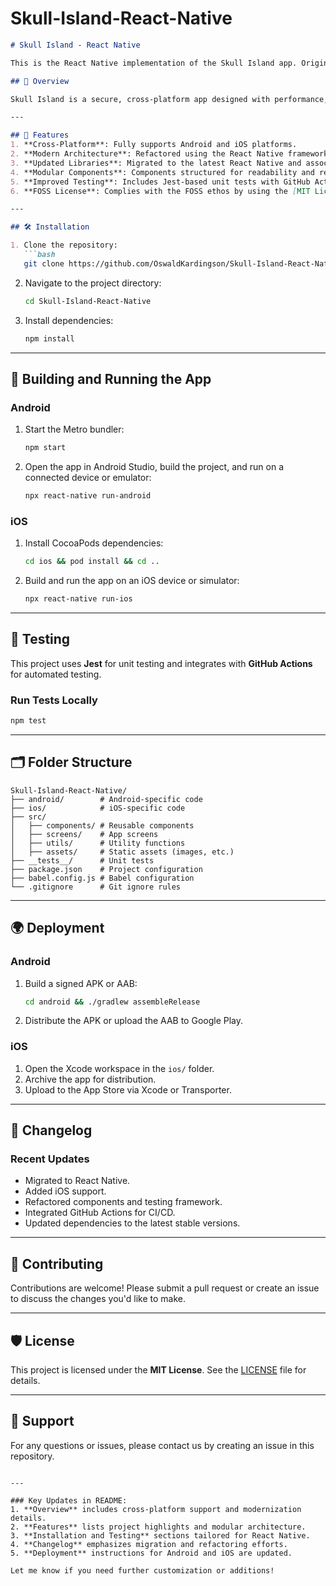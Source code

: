 # Skull-Island-React-Native

```markdown
# Skull Island - React Native

This is the React Native implementation of the Skull Island app. Originally built for Android, this updated version supports both **Android** and **iOS**, following the Free and Open Source Software (FOSS) ethos.

## 📖 Overview

Skull Island is a secure, cross-platform app designed with performance, scalability, and modularity in mind. This new version replaces the older implementation with React Native to allow rapid updates, easier maintenance, and support for iOS and Android out of the box.

---

## 🚀 Features
1. **Cross-Platform**: Fully supports Android and iOS platforms.
2. **Modern Architecture**: Refactored using the React Native framework, ensuring better maintainability and performance.
3. **Updated Libraries**: Migrated to the latest React Native and associated dependencies.
4. **Modular Components**: Components structured for readability and reusability.
5. **Improved Testing**: Includes Jest-based unit tests with GitHub Actions integration.
6. **FOSS License**: Complies with the FOSS ethos by using the [MIT License](LICENSE).

---

## 🛠️ Installation

1. Clone the repository:
   ```bash
   git clone https://github.com/OswaldKardingson/Skull-Island-React-Native.git
   ```
2. Navigate to the project directory:
   ```bash
   cd Skull-Island-React-Native
   ```
3. Install dependencies:
   ```bash
   npm install
   ```

---

## 🔧 Building and Running the App

### Android
1. Start the Metro bundler:
   ```bash
   npm start
   ```
2. Open the app in Android Studio, build the project, and run on a connected device or emulator:
   ```bash
   npx react-native run-android
   ```

### iOS
1. Install CocoaPods dependencies:
   ```bash
   cd ios && pod install && cd ..
   ```
2. Build and run the app on an iOS device or simulator:
   ```bash
   npx react-native run-ios
   ```

---

## 🧪 Testing

This project uses **Jest** for unit testing and integrates with **GitHub Actions** for automated testing. 

### Run Tests Locally
```bash
npm test
```

---

## 🗂️ Folder Structure

```
Skull-Island-React-Native/
├── android/        # Android-specific code
├── ios/            # iOS-specific code
├── src/
│   ├── components/ # Reusable components
│   ├── screens/    # App screens
│   ├── utils/      # Utility functions
│   ├── assets/     # Static assets (images, etc.)
├── __tests__/      # Unit tests
├── package.json    # Project configuration
├── babel.config.js # Babel configuration
└── .gitignore      # Git ignore rules
```

---

## 🌍 Deployment

### Android
1. Build a signed APK or AAB:
   ```bash
   cd android && ./gradlew assembleRelease
   ```
2. Distribute the APK or upload the AAB to Google Play.

### iOS
1. Open the Xcode workspace in the `ios/` folder.
2. Archive the app for distribution.
3. Upload to the App Store via Xcode or Transporter.

---

## 📝 Changelog

### Recent Updates
- Migrated to React Native.
- Added iOS support.
- Refactored components and testing framework.
- Integrated GitHub Actions for CI/CD.
- Updated dependencies to the latest stable versions.

---

## 🤝 Contributing

Contributions are welcome! Please submit a pull request or create an issue to discuss the changes you'd like to make.

---

## 🛡️ License

This project is licensed under the **MIT License**. See the [LICENSE](LICENSE) file for details.

---

## 📧 Support

For any questions or issues, please contact us by creating an issue in this repository.
```

---

### Key Updates in README:
1. **Overview** includes cross-platform support and modernization details.
2. **Features** lists project highlights and modular architecture.
3. **Installation and Testing** sections tailored for React Native.
4. **Changelog** emphasizes migration and refactoring efforts.
5. **Deployment** instructions for Android and iOS are updated.

Let me know if you need further customization or additions!
